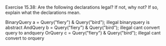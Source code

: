 Exercise 15.38: Are the following declarations legal? If not, why not? If so,
explain what the declarations mean.

BinaryQuery a = Query("fiery") & Query("bird"); illegal binaryquery is abstract
AndQuery b = Query("fiery") & Query("bird"); illegal cant convert query to andquery
OrQuery c = Query("fiery") & Query("bird"); illegal cant convert to orquery